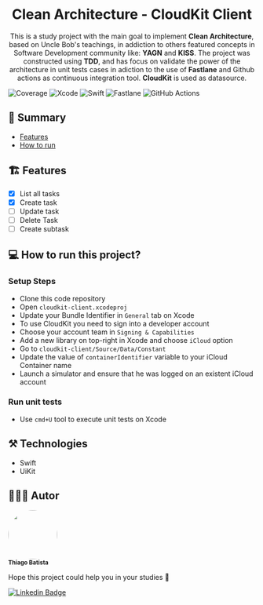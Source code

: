 <h1 align="center">Clean Architecture - CloudKit Client</h1> 
<p align="center">This is a study project with the main goal to implement <b>Clean Architecture</b>, based on Uncle Bob's teachings, in addiction to others featured concepts in Software Development community like: <b>YAGN</b> and <b>KISS</b>. The project was constructed using <b>TDD</b>, and has focus on validate the power of the architecture in unit tests cases in adiction to the use of <b>Fastlane</b> and Github actions as continuous integration tool. <b>CloudKit</b> is used as datasource.</p>

![Coverage](https://img.shields.io/codecov/c/github/ThiagoHBA/clean_arch_cloudkit_client/develop?style=for-the-badge) ![Xcode](https://img.shields.io/badge/Xcode-007ACC?style=for-the-badge&logo=Xcode&logoColor=white) ![Swift](https://img.shields.io/badge/swift-F54A2A?style=for-the-badge&logo=swift&logoColor=white) ![Fastlane](https://img.shields.io/badge/Fastlane-00F200.svg?style=for-the-badge&logo=Fastlane&logoColor=white) ![GitHub Actions](https://img.shields.io/badge/github%20actions-%232671E5.svg?style=for-the-badge&logo=githubactions&logoColor=white) 


## 📃 Summary
* [Features](#🛠️-features)
* [How to run](#💻-how-to-run-this-project)

## 🏗️ Features

- [x] List all tasks
- [x] Create task
- [ ] Update task
- [ ] Delete Task
- [ ] Create subtask

## 💻 How to run this project?
### Setup Steps

* Clone this code repository
* Open `cloudkit-client.xcodeproj`
* Update your Bundle Identifier in `General` tab on Xcode
* To use CloudKit you need to sign into a developer account
* Choose your account team in `Signing & Capabilities`
* Add a new library on top-right in Xcode and choose `iCloud` option
* Go to `cloudkit-client/Source/Data/Constant`
* Update the value of `containerIdentifier` variable to your iCloud Container name
* Launch a simulator and ensure that he was logged on an existent iCloud account

### Run unit tests

* Use `cmd+U` tool to execute unit tests on Xcode

## ⚒️ Technologies

*  Swift
*  UiKit

## 👨🏼‍🔧 Autor

 <img style="border-radius: 50%;" src="https://avatars.githubusercontent.com/u/56696275?v=4" width="100px;" alt=""/>
 <br />
 <sub><b>Thiago Batista</b></sub></a>

Hope this project could help you in your studies 👊

[![Linkedin Badge](https://img.shields.io/badge/-Thiago-blue?style=flat-square&logo=Linkedin&logoColor=white&link=https://www.linkedin.com/in/tgmarinho/)](https://www.linkedin.com/in/thiago-batista-759aa01b7/)
